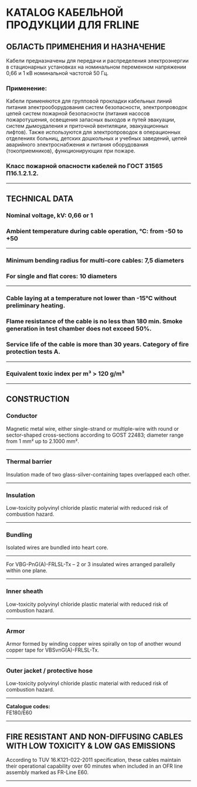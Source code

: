 # КATALOG КАБЕЛЬНОЙ ПРОДУКЦИИ ДЛЯ FRLINE

## ОБЛАСТЬ ПРИМЕНЕНИЯ И НАЗНАЧЕНИЕ  
Кабели предназначены для передачи и распределения электроэнергии в стационарных установках на номинальном переменном напряжении 0,66 и 1 кВ номинальной частотой 50 Гц.

### Применение: 
Кабели применяются для групповой прокладки кабельных линий питания электрооборудования систем безопасности, электропроводок цепей систем пожарной безопасности (питания насосов пожаротушения, освещения запасных выходов и путей эвакуации, систем дымоудаления и приточной вентиляции, эвакуационных лифтов). Также используются для электропроводок в операционных отделениях больниц, детских дошкольных и учебных заведений, цепей аварийного электроснабжения и питания оборудования (токоприемников), функционирующих при пожаре.

### Класс пожарной опасности кабелей по ГОСТ 31565 П1б.1.2.1.2.

---

## TECHNICAL DATA  

### Nominal voltage, kV: 0,66 or 1  
### Ambient temperature during cable operation, °C: from -50 to +50 

---
### Minimum bending radius for multi-core cables: 7,5 diameters  
### For single and flat cores: 10 diameters   

---
### Cable laying at a temperature not lower than -15°C without preliminary heating.   
### Flame resistance of the cable is no less than 180 min. Smoke generation in test chamber does not exceed 50%.  
### Service life of the cable is more than 30 years. Category of fire protection tests A.  

---
### Equivalent toxic index per m³ > 120 g/m³  

---
## CONSTRUCTION  

### Conductor  
Magnetic metal wire, either single-strand or multiple-wire with round or sector-shaped cross-sections according to GOST 22483; diameter range from 1 mm² up to 2.1000 mm².  

---  
### Thermal barrier  
Insulation made of two glass-silver-containing tapes overlapped each other.  

---  
### Insulation  
Low-toxicity polyvinyl chloride plastic material with reduced risk of combustion hazard.  

---  
### Bundling  
Isolated wires are bundled into heart core.  

---  
For VBG-PnG(A)-FRLSL-Tx – 2 or 3 insulated wires arranged parallelly within one plane.  

---  
### Inner sheath  
Low-toxicity polyvinyl chloride plastic material with reduced risk of combustion hazard.  

---  
### Armor  
Armor formed by winding copper wires spirally on top of another wound copper tape for VBSvnG(A)-FRLSL-Tx.  

---  
### Outer jacket / protective hose  
Low-toxicity polyvinyl chloride plastic material with reduced risk of combustion hazard.  

---  
**Catalogue codes:**  
FE180/E60  

---
## FIRE RESISTANT AND NON-DIFFUSING CABLES WITH LOW TOXICITY & LOW GAS EMISSIONS  
According to TUV 16.K121-022-2011 specification, these cables maintain their operational capability over 60 minutes when included in an OFR line assembly marked as FR-Line E60.  

---